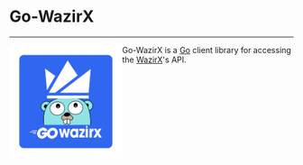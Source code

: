 # Go-WazirX
___

<img style="float:left;" width="200" src="./assets/logo.png"> 

Go-WazirX is a [Go](http://golang.org/) client library for accessing the [WazirX](https://wazirx.com/)'s API.
